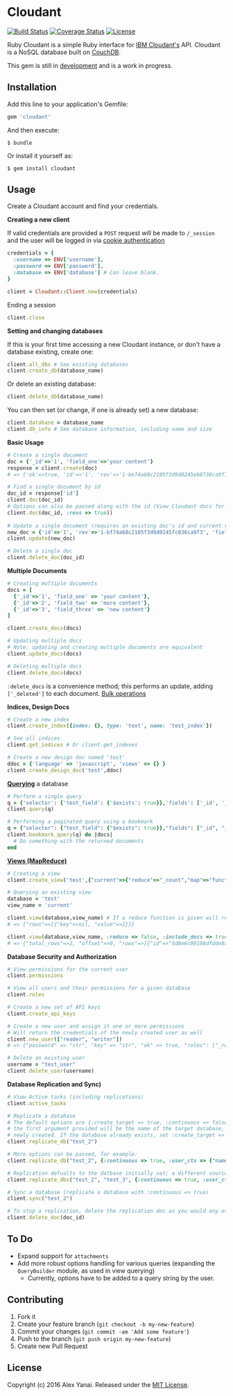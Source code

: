 # Cloudant

[![Build Status](https://travis-ci.org/AlexYanai/cloudant.svg?branch=master)](https://travis-ci.org/AlexYanai/cloudant)
[![Coverage Status](https://coveralls.io/repos/github/AlexYanai/cloudant/badge.svg?branch=master)](https://coveralls.io/github/AlexYanai/cloudant?branch=master)
[![License](https://img.shields.io/badge/license-MIT-brightgreen.svg?style=flat)](https://github.com/AlexYanai/cloudant/blob/master/LICENSE.txt)

Ruby Cloudant is a simple Ruby interface for [IBM Cloudant's](https://cloudant.com/) API. Cloudant is a NoSQL database built on [CouchDB](http://couchdb.apache.org/).

This gem is still in [development](#contributing) and is a work in progress. 

## Installation

Add this line to your application's Gemfile:

```ruby
gem 'cloudant'
```

And then execute:

    $ bundle

Or install it yourself as:

    $ gem install cloudant

## Usage
Create a Cloudant account and find your credentials.

**Creating a new client**

If valid credentials are provided a `POST` request will be made to `/_session` and the user will be logged in via [cookie authentication](https://docs.cloudant.com/authentication.html#cookie-authentication)
```ruby
credentials = {
  :username => ENV['username'],
  :password => ENV['password'],
  :database => ENV['database'] # Can leave blank.
}

client = Cloudant::Client.new(credentials)
```

Ending a session
```ruby
client.close
```

**Setting and changing databases**

If this is your first time accessing a new Cloudant instance, or don't have a database existing, create one:
```ruby
client.all_dbs # See existing databases
client.create_db(database_name)
```

Or delete an existing database:

```ruby
client.delete_db(database_name)
```

You can then set (or change, if one is already set) a new database:
```ruby
client.database = database_name
client.db_info # See database information, including name and size
```

**Basic Usage**
```ruby
# Create a single document
doc = {'_id'=>'1', 'field_one'=>'your content'}
response = client.create(doc)
# => {'ok'=>true, 'id'=>'1', 'rev'=>'1-be74a68c2105f3d9d0245eb8736ca9f1'}

# Find a single document by id
doc_id = response['id']
client.doc(doc_id)
# Options can also be passed along with the id (View Cloudant docs for a full list)
client.doc(doc_id, :revs => true))
    
# Update a single document (requires an existing doc's id and current rev)
new_doc = {'id'=>'1', 'rev'=>'1-bf74a68c2105f3d9d0245fc836ca9f3', 'field_two'=>'more content'}
client.update(new_doc)

# Delete a single doc
client.delete_doc(doc_id)
```

**Multiple Documents**
```ruby
# Creating multiple documents
docs = [
  {'_id'=>'1', 'field_one' => 'your content'}, 
  {'_id'=>'2', 'field_two' => 'more content'},
  {'_id'=>'3', 'field_three' => 'new content'}
]

client.create_docs(docs)

# Updating multiple docs
# Note: updating and creating multiple documents are equivalent
client.update_docs(docs)

# Deleting multiple docs
client.delete_docs(docs)
```
`:delete_docs` is a convenience method; this performs an update, adding `['_deleted']` to each document. [Bulk operations](https://docs.cloudant.com/document.html#bulk-operations)

**Indices, Design Docs**
```ruby
# Create a new index
client.create_index({index: {}, type: 'text', name: 'test_index'})

# See all indices
client.get_indices # Or client.get_indexes

# Create a new design doc named 'test'
ddoc = {'language' => 'javascript', 'views' => {} }
client.create_design_doc('test',ddoc)
```

**[Querying](https://docs.cloudant.com/cloudant_query.html#finding-documents-using-an-index)** a database
```ruby
# Perform a single query
q = {'selector': {'test_field': {'$exists': true}},'fields': ['_id', '_rev'],'limit': 1,'skip': 0}
client.query(q)

# Performing a paginated query using a bookmark
q = {"selector": {"test_field": {"$exists": true}},"fields": ["_id", "_rev"],"limit": 1,"skip": 0}
client.bookmark_query(q) do |docs| 
  # Do something with the returned documents
end
```

**[Views (MapReduce)](https://docs.cloudant.com/creating_views.html#using-views)**
```ruby
# Creating a view
client.create_view('test',{"current"=>{"reduce"=>"_count","map"=>"function (doc) {\n  if (doc.field_type === \"name\") {\n    emit(doc._id,1);\n  }\n}"}})

# Querying an existing view
database = 'test'
view_name = 'current'

client.view(database,view_name) # If a reduce function is given will return a 'rows' array with a single record, the value of the reduce
# => {"rows"=>[{"key"=>nil, "value"=>2}]} 

client.view(database,view_name, :reduce => false, :include_docs => true)
# => {"total_rows"=>2, "offset"=>0, "rows"=>[{"id"=>"5d8e6c99198dfdde8accd8e019ba052", "key"=>"5d8e6c99198dfdde8accd8e019ba052", "value"=>1, "doc"=>{"_id"=>"5d8e6c99198dfdde8accd8e019ba052", "_rev"=>"1-7ebdb5b82e1cc4eaf2e27a711e9857c6", "a"=>10, "b"=>92, "c"=>31}}, {"id"=>"5d8e6c99898dcdd08accd8e019badab", "key"=>"5d8e6c99898dcdd0daccd8e019badab", "value"=>1, "doc"=>{"_id"=>"5d8e6c99898dcdd8daccd8e019badab", "_rev"=>"1-d36298f4391da575df61e170af2efa34", "b"=>12, "c"=>33}}]}
```

**Database Security and Authorization**
```ruby
# View permissions for the current user
client.permissions

# View all users and their permissions for a given database
client.roles

# Create a new set of API keys
client.create_api_keys

# Create a new user and assign it one or more permissions
# Will return the credentials of the newly created user as well
client.new_user(["reader", "writer"]) 
# => {"password" => "str", "key" => "str", "ok" => true, "roles": ["_reader","_writer"]}

# Delete an existing user
username = "test_user"
client.delete_user(username)
```

**Database Replication and Sync)**
```ruby
# View Active tasks (including replications)
client.active_tasks

# Replicate a database
# The default options are {:create_target => true, :continuous => false}, meaning that
# the first argument provided will be the name of the target database, and it will be
# newly created. If the database already exists, set :create_target => false
client.replicate_db("test_2")

# More options can be passed, for example: 
client.replicate_db("test_2", {:continuous => true, :user_ctx => {"name" => "test_user", "roles" => ["admin"]}})

# Replication defualts to the datbase initially set; a different source can be used by calling :replicate_dbs
client.replicate_dbs("test_2", "test_3", {:continuous => true, :user_ctx => {"name" => "test_user", "roles" => ["admin"]}})

# Sync a database (replicate a database with :continuous => true)
client.sync("test_2")

# To stop a replication, delete the replication doc as you would any other document
client.delete_doc(doc_id)
```

## To Do

- Expand support for `attachments`
- Add more robust options handling for various queries (expanding the `QueryBuilder` module, as used in view querying)
    -   Currently, options have to be added to a query string by the user.

## Contributing

1. Fork it
2. Create your feature branch (`git checkout -b my-new-feature`)
3. Commit your changes (`git commit -am 'Add some feature'`)
4. Push to the branch (`git push origin my-new-feature`)
5. Create new Pull Request

## License

Copyright (c) 2016 Alex Yanai. Released under the [MIT License](http://opensource.org/licenses/MIT).